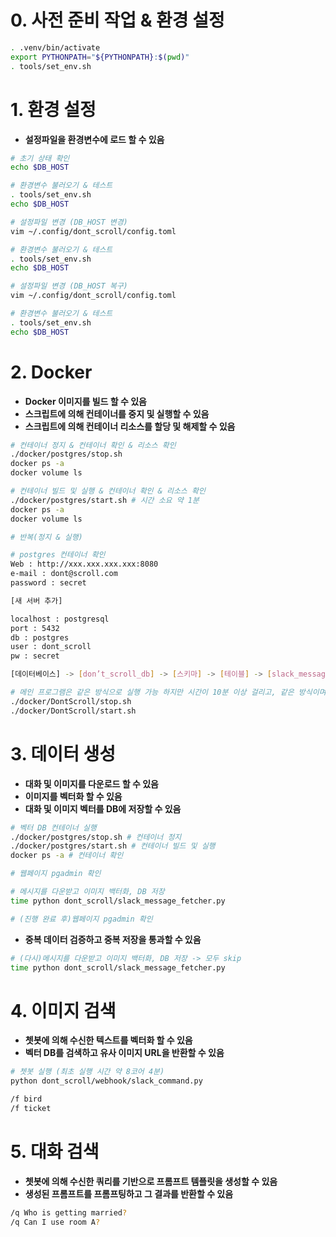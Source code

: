 # 0. 사전 준비 작업 & 환경 설정

```bash
. .venv/bin/activate
export PYTHONPATH="${PYTHONPATH}:$(pwd)"
. tools/set_env.sh
```

# 1. 환경 설정

- **설정파일을 환경변수에 로드 할 수 있음**

```bash
# 초기 상태 확인
echo $DB_HOST

# 환경변수 불러오기 & 테스트
. tools/set_env.sh
echo $DB_HOST

# 설정파일 변경 (DB_HOST 변경)
vim ~/.config/dont_scroll/config.toml

# 환경변수 불러오기 & 테스트
. tools/set_env.sh
echo $DB_HOST

# 설정파일 변경 (DB_HOST 복구)
vim ~/.config/dont_scroll/config.toml

# 환경변수 불러오기 & 테스트
. tools/set_env.sh
echo $DB_HOST
```

# 2. Docker

- **Docker 이미지를 빌드 할 수 있음**
- **스크립트에 의해 컨테이너를 중지 및 실행할 수 있음**
- **스크립트에 의해 컨테이너 리소스를 할당 및 해제할 수 있음**

```bash
# 컨테이너 정지 & 컨테이너 확인 & 리소스 확인
./docker/postgres/stop.sh
docker ps -a
docker volume ls

# 컨테이너 빌드 및 실행 & 컨테이너 확인 & 리소스 확인
./docker/postgres/start.sh # 시간 소요 약 1분
docker ps -a
docker volume ls

# 반복(정지 & 실행)
```

```bash
# postgres 컨테이너 확인
Web : http://xxx.xxx.xxx.xxx:8080
e-mail : dont@scroll.com
password : secret

[새 서버 추가]

localhost : postgresql
port : 5432
db : postgres
user : dont_scroll
pw : secret

[데이터베이스] -> [don’t_scroll_db] -> [스키마] -> [테이블] -> [slack_message] -> [우클릭] -> [자료 보기/편집] -> [모든 자료]
```

```bash
# 메인 프로그램은 같은 방식으로 실행 가능 하지만 시간이 10분 이상 걸리고, 같은 방식이며, 하기 내용과 중복되기 때문에 따로 진행함
./docker/DontScroll/stop.sh
./docker/DontScroll/start.sh
```

# 3. 데이터 생성

- **대화 및 이미지를 다운로드 할 수 있음**
- **이미지를 벡터화 할 수 있음**
- **대화 및 이미지 벡터를 DB에 저장할 수 있음**

```bash
# 벡터 DB 컨테이너 실행
./docker/postgres/stop.sh # 컨테이너 정지
./docker/postgres/start.sh # 컨테이너 빌드 및 실행
docker ps -a # 컨테이너 확인

# 웹페이지 pgadmin 확인

# 메시지를 다운받고 이미지 백터화, DB 저장
time python dont_scroll/slack_message_fetcher.py

# (진행 완료 후)웹페이지 pgadmin 확인
```

- **중복 데이터 검증하고 중복 저장을 통과할 수 있음**

```bash
# (다시)메시지를 다운받고 이미지 백터화, DB 저장 -> 모두 skip
time python dont_scroll/slack_message_fetcher.py
```

# 4. 이미지 검색

- **쳇봇에 의해 수신한 텍스트를 벡터화 할 수 있음**
- **벡터 DB를 검색하고 유사 이미지 URL을 반환할 수 있음**

```bash
# 쳇봇 실행 (최초 실행 시간 약 8코어 4분)
python dont_scroll/webhook/slack_command.py
```

```bash
/f bird
/f ticket
```

# 5. 대화 검색

- **쳇봇에 의해 수신한 쿼리를 기반으로 프롬프트 템플릿을 생성할 수 있음**
- **생성된 프롬프트를 프롬프팅하고 그 결과를 반환할 수 있음**

```bash
/q Who is getting married?
/q Can I use room A?
```

